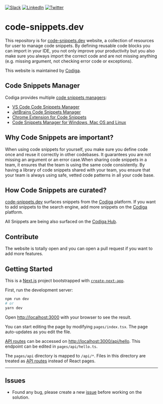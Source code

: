 

[![Slack](https://img.shields.io/badge/Slack-@codigahq.svg?logo=slack)](https://join.slack.com/t/codigahq/shared_invite/zt-9hvmfwie-9BUVFwZDwvpIGlkHv2mzYQ)
[![LinkedIn](https://img.shields.io/badge/LinkedIn-Codiga-blue?logo=linkedin&logoColor=blue&color=darkcyan)](https://www.linkedin.com/company/codigahq/)
[![Twitter](https://img.shields.io/badge/Twitter-getcodiga-blue?logo=twitter&logoColor=blue&color=blue)](https://twitter.com/getcodiga)

# code-snippets.dev

This repository is for [code-snippets.dev](https://www.code-snippets.dev/) website, a collection of resources for user to manage code snippets.
By defining reusable code blocks you can import in your IDE, you not only improve your productivity but you also make sure you always import the correct code and are not missing anything (e.g. missing argument, not checking error code or exceptions).

This website is maintained by [Codiga](https://www.codiga.io).

## Code Snippets Manager

Codiga provides multiple [code snippets managers](https://www.codiga.io/coding-assistant/):

 * [VS Code Code Snippets Manager](https://github.com/codiga/vscode-plugin)
 * [JetBrains Code Snippets Manager](https://github.com/codiga/jetbrains-plugin)
 * [Chrome Extension for Code Snippets](https://github.com/codiga/chrome-extension)
 * [Code Snippets Manager for Windows, Mac OS and Linux](https://github.com/codiga/code-snippets-manager)

## Why Code Snippets are important?

When using code snippets for yourself, you make sure you define code once and reuse it correctly in other codebases. It guarantees you are not missing an argument or an error case.When sharing code snippets in a team, it ensures that the team is using the same code consistently. By having a library of code snippets shared with your team, you ensure that your team is always using safe, vetted code patterns in all your code base.

## How Code Snippets are curated?

[code-snippets.dev](https://www.code-snippets.dev/) surfaces snippets from the [Codiga](https://www.codiga.io) platform. If you want to add
snippets to the search engine, add more snippets on the [Codiga](https://www.codiga.io) platform.

All Snippets are being also surfaced on the [Codiga Hub](https://app.codiga.io/hub).

## Contribute

The website is totally open and you can open a pull request if you want to add more features.

## Getting Started

This is a [Next.js](https://nextjs.org/) project bootstrapped with [`create-next-app`](https://github.com/vercel/next.js/tree/canary/packages/create-next-app).

First, run the development server:

```bash
npm run dev
# or
yarn dev
```

Open [http://localhost:3000](http://localhost:3000) with your browser to see the result.

You can start editing the page by modifying `pages/index.tsx`. The page auto-updates as you edit the file.

[API routes](https://nextjs.org/docs/api-routes/introduction) can be accessed on [http://localhost:3000/api/hello](http://localhost:3000/api/hello). This endpoint can be edited in `pages/api/hello.ts`.

The `pages/api` directory is mapped to `/api/*`. Files in this directory are treated as [API routes](https://nextjs.org/docs/api-routes/introduction) instead of React pages.

---

## Issues

- Found any bug, please create a new [issue](https://github.com/codiga/code-snippets.dev/issues) before working on the solution.
